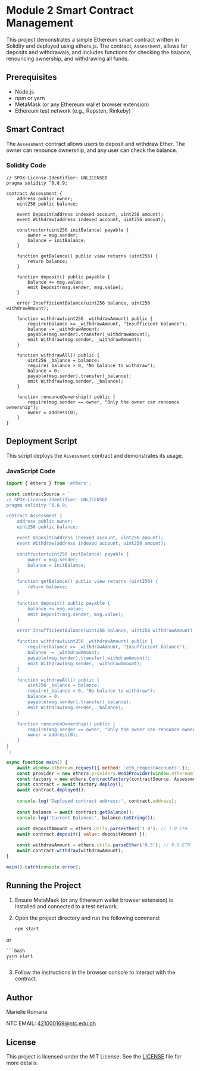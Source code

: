 # Module 2 Smart Contract Management

This project demonstrates a simple Ethereum smart contract written in Solidity and deployed using ethers.js. The contract, `Assessment`, allows for deposits and withdrawals, and includes functions for checking the balance, renouncing ownership, and withdrawing all funds.

## Prerequisites

- Node.js
- npm or yarn
- MetaMask (or any Ethereum wallet browser extension)
- Ethereum test network (e.g., Ropsten, Rinkeby)

## Smart Contract

The `Assessment` contract allows users to deposit and withdraw Ether. The owner can renounce ownership, and any user can check the balance.

### Solidity Code

```solidity
// SPDX-License-Identifier: UNLICENSED
pragma solidity ^0.8.9;

contract Assessment {
    address public owner;
    uint256 public balance;

    event Deposit(address indexed account, uint256 amount);
    event Withdraw(address indexed account, uint256 amount);

    constructor(uint256 initBalance) payable {
        owner = msg.sender;
        balance = initBalance;
    }

    function getBalance() public view returns (uint256) {
        return balance;
    }

    function deposit() public payable {
        balance += msg.value;
        emit Deposit(msg.sender, msg.value);
    }

    error InsufficientBalance(uint256 balance, uint256 withdrawAmount);

    function withdraw(uint256 _withdrawAmount) public {
        require(balance >= _withdrawAmount, "Insufficient balance");
        balance -= _withdrawAmount;
        payable(msg.sender).transfer(_withdrawAmount);
        emit Withdraw(msg.sender, _withdrawAmount);
    }

    function withdrawAll() public {
        uint256 _balance = balance;
        require(_balance > 0, "No balance to withdraw");
        balance = 0;
        payable(msg.sender).transfer(_balance);
        emit Withdraw(msg.sender, _balance);
    }

    function renounceOwnership() public {
        require(msg.sender == owner, "Only the owner can renounce ownership");
        owner = address(0);
    }
}
```

## Deployment Script

This script deploys the `Assessment` contract and demonstrates its usage.

### JavaScript Code

```javascript
import { ethers } from 'ethers';

const contractSource = `
// SPDX-License-Identifier: UNLICENSED
pragma solidity ^0.8.9;

contract Assessment {
    address public owner;
    uint256 public balance;

    event Deposit(address indexed account, uint256 amount);
    event Withdraw(address indexed account, uint256 amount);

    constructor(uint256 initBalance) payable {
        owner = msg.sender;
        balance = initBalance;
    }

    function getBalance() public view returns (uint256) {
        return balance;
    }

    function deposit() public payable {
        balance += msg.value;
        emit Deposit(msg.sender, msg.value);
    }

    error InsufficientBalance(uint256 balance, uint256 withdrawAmount);

    function withdraw(uint256 _withdrawAmount) public {
        require(balance >= _withdrawAmount, "Insufficient balance");
        balance -= _withdrawAmount;
        payable(msg.sender).transfer(_withdrawAmount);
        emit Withdraw(msg.sender, _withdrawAmount);
    }

    function withdrawAll() public {
        uint256 _balance = balance;
        require(_balance > 0, "No balance to withdraw");
        balance = 0;
        payable(msg.sender).transfer(_balance);
        emit Withdraw(msg.sender, _balance);
    }

    function renounceOwnership() public {
        require(msg.sender == owner, "Only the owner can renounce ownership");
        owner = address(0);
    }
}
`;

async function main() {
    await window.ethereum.request({ method: 'eth_requestAccounts' });
    const provider = new ethers.providers.Web3Provider(window.ethereum);
    const factory = new ethers.ContractFactory(contractSource, Assessment);
    const contract = await factory.deploy();
    await contract.deployed();
    
    console.log('Deployed contract address:', contract.address);
    
    const balance = await contract.getBalance();
    console.log('Current Balance:', balance.toString());
    
    const depositAmount = ethers.utils.parseEther('1.0'); // 1.0 ETH
    await contract.deposit({ value: depositAmount });

    const withdrawAmount = ethers.utils.parseEther('0.5'); // 0.5 ETH
    await contract.withdraw(withdrawAmount);
}

main().catch(console.error);
```

## Running the Project

1. Ensure MetaMask (or any Ethereum wallet browser extension) is installed and connected to a test network.

2. Open the project directory and run the following command:

   ```bash
   npm start
    ```
   
or

    ```bash
    yarn start
    ```
    
3. Follow the instructions in the browser console to interact with the contract.


## Author

Marielle Romana

NTC EMAIL: 421000169@ntc.edu.ph

## License

This project is licensed under the MIT License. See the [LICENSE](./LICENSE) file for more details.
